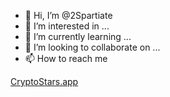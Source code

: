 - 👋 Hi, I’m @2Spartiate
- 👀 I’m interested in ...
- 🌱 I’m currently learning ...
- 💞️ I’m looking to collaborate on ...
- 📫 How to reach me 

<a href="https://cryptostars.app">CryptoStars.app</a>

<!---
2Spartiate/2Spartiate is a ✨ special ✨ repository because its `README.md` (this file) appears on your GitHub profile.
You can click the Preview link to take a look at your changes.
--->
